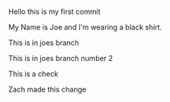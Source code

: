 Hello this is my first commit

My Name is Joe and I'm wearing a black shirt.

This is in joes branch

This is in joes branch number 2

This is a check

Zach made this change
